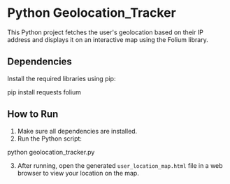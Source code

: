 # Python Geolocation_Tracker

This Python project fetches the user's geolocation based on their IP address and displays it on an interactive map using the Folium library.

## Dependencies

Install the required libraries using pip:

pip install requests folium

## How to Run

1. Make sure all dependencies are installed.
2. Run the Python script:

python geolocation_tracker.py

3. After running, open the generated `user_location_map.html` file in a web browser to view your location on the map.

